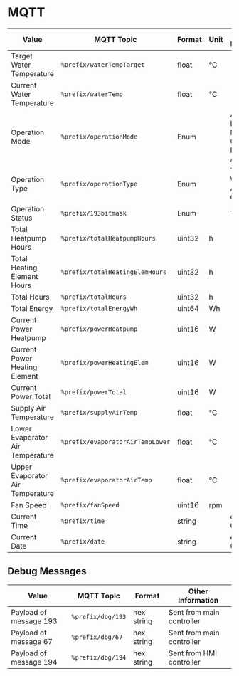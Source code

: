 # MQTT

| Value                            |                       MQTT Topic | Format | Unit |                                Other Information |
|----------------------------------|----------------------------------|--------|------|--------------------------------------------------|
| Target Water Temperature         | `%prefix/waterTempTarget`        | float  |   °C |                                                  |
| Current Water Temperature        | `%prefix/waterTemp`              | float  |   °C |                                                  |
| Operation Mode                   | `%prefix/operationMode`          | Enum   |      |  AUTO, MAN ECO ON, MAN ECO OFF, BOOST, ABSENCE   |
| Operation Type                   | `%prefix/operationType`          | Enum   |      |                         TIME WINDOW, ALWAYS ON   |
| Operation Status                 | `%prefix/193bitmask`             | Enum   |      |                                            TBD   |
| Total Heatpump Hours             | `%prefix/totalHeatpumpHours`     | uint32 |    h |                                                  |
| Total Heating Element Hours      | `%prefix/totalHeatingElemHours`  | uint32 |    h |                                                  |
| Total Hours                      | `%prefix/totalHours`             | uint32 |    h |                                                  |
| Total Energy                     | `%prefix/totalEnergyWh`          | uint64 |   Wh |                                                  |
| Current Power Heatpump           | `%prefix/powerHeatpump`          | uint16 |    W |                                                  |
| Current Power Heating Element    | `%prefix/powerHeatingElem`       | uint16 |    W |                                                  |
| Current Power Total              | `%prefix/powerTotal`             | uint16 |    W |                                                  |
| Supply Air Temperature           | `%prefix/supplyAirTemp`          | float  |   °C |                                                  |
| Lower Evaporator Air Temperature | `%prefix/evaporatorAirTempLower` | float  |   °C |                                                  |
| Upper Evaporator Air Temperature | `%prefix/evaporatorAirTemp`      | float  |   °C |                                                  |
| Fan Speed                        | `%prefix/fanSpeed`               | uint16 |  rpm |                                                  |
| Current Time                     | `%prefix/time`                   | string |      |                                 e.g 09:11:59     |
| Current Date                     | `%prefix/date`                   | string |      |                                 e.g 07.09.2023   |

## Debug Messages

| Value                     |         MQTT Topic |     Format |         Other Information |
|---------------------------|--------------------|------------|---------------------------|
| Payload of message 193    | `%prefix/dbg/193`  | hex string | Sent from main controller |
| Payload of message 67     | `%prefix/dbg/67`   | hex string | Sent from main controller |
| Payload of message 194    | `%prefix/dbg/194`  | hex string | Sent from HMI controller  |
